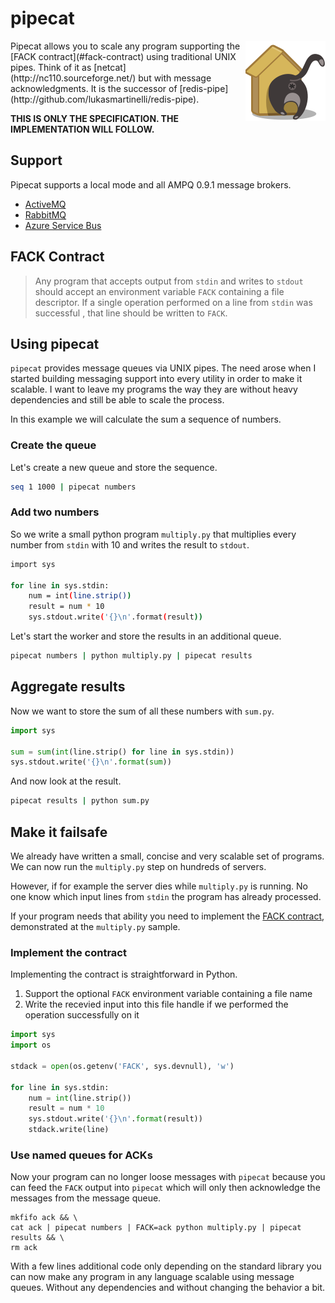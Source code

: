 # pipecat

<img align="right" alt="pipecat" src="pipecat.png" />
Pipecat allows you to scale any program supporting the [FACK contract](#fack-contract)
using traditional UNIX pipes.
Think of it as [netcat](http://nc110.sourceforge.net/)
but with message acknowledgments.
It is the successor of [redis-pipe](http://github.com/lukasmartinelli/redis-pipe).

**THIS IS ONLY THE SPECIFICATION. THE IMPLEMENTATION WILL FOLLOW.**

## Support

Pipecat supports a local mode and all AMPQ 0.9.1 message brokers.

- [ActiveMQ](http://activemq.apache.org/)
- [RabbitMQ](https://www.rabbitmq.com/)
- [Azure Service Bus](https://azure.microsoft.com/en-us/services/service-bus/)

## FACK Contract

> Any program that accepts output from `stdin` and writes to `stdout`
  should accept an environment variable `FACK` containing a file descriptor.
  If a single operation performed on a line from `stdin` was successful ,
  that line should be written to `FACK`.

## Using pipecat

`pipecat` provides message queues via UNIX pipes.
The need arose when I started building messaging support into every
utility in order to make it scalable.
I want to leave my programs the way they are without heavy dependencies
and still be able to scale the process.

In this example we will calculate the sum a sequence of numbers.

### Create the queue

Let's create a new queue and store the sequence.

```bash
seq 1 1000 | pipecat numbers
```

### Add two numbers

So we write a small python program `multiply.py` that
multiplies every number from `stdin`
with 10 and writes the result to `stdout`.

```bash
import sys

for line in sys.stdin:
    num = int(line.strip())
    result = num * 10
    sys.stdout.write('{}\n'.format(result))
```

Let's start the worker and store the results
in an additional queue.


```bash
pipecat numbers | python multiply.py | pipecat results
```
## Aggregate results

Now we want to store the sum of all these numbers
with `sum.py`.

```python
import sys

sum = sum(int(line.strip() for line in sys.stdin))
sys.stdout.write('{}\n'.format(sum))
```

And now look at the result.

```bash
pipecat results | python sum.py
```

## Make it failsafe

We already have written a small, concise and very
scalable set of programs. We can now run the `multiply.py`
step on hundreds of servers.

However, if for example the server dies while `multiply.py` is
running. No one know which input lines from `stdin` the program
has already processed.

If your program needs that ability you need to implement
the [FACK contract](#fack-contract), demonstrated at the `multiply.py` sample.

### Implement the contract

Implementing the contract is straightforward in Python.

1. Support the optional `FACK` environment variable containing a file name
2. Write the recevied input into this file handle if we
   performed the operation successfully on it

```python
import sys
import os

stdack = open(os.getenv('FACK', sys.devnull), 'w')

for line in sys.stdin:
    num = int(line.strip())
    result = num * 10
    sys.stdout.write('{}\n'.format(result))
    stdack.write(line)
```

### Use named queues for ACKs

Now your program can no longer loose messages with `pipecat` because
you can feed the `FACK` output into `pipecat` which will only then
acknowledge the messages from the message queue.

```
mkfifo ack && \
cat ack | pipecat numbers | FACK=ack python multiply.py | pipecat results && \
rm ack
```

With a few lines additional code only depending on the standard library
you can now make any program in any language scalable using message queues.
Without any dependencies and without changing the behavior a bit.
